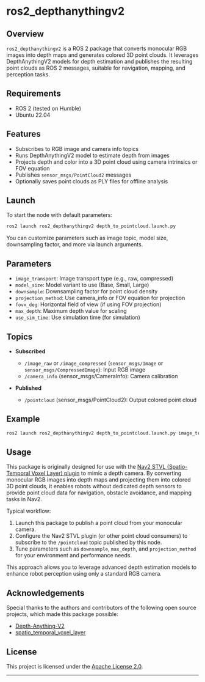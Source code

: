 # ros2_depthanythingv2

## Overview

`ros2_depthanythingv2` is a ROS 2 package that converts monocular RGB images into depth maps and generates colored 3D point clouds. It leverages DepthAnythingV2 models for depth estimation and publishes the resulting point clouds as ROS 2 messages, suitable for navigation, mapping, and perception tasks.

## Requirements

- ROS 2 (tested on Humble)
- Ubuntu 22.04

## Features

- Subscribes to RGB image and camera info topics
- Runs DepthAnythingV2 model to estimate depth from images
- Projects depth and color into a 3D point cloud using camera intrinsics or FOV equation
- Publishes `sensor_msgs/PointCloud2` messages
- Optionally saves point clouds as PLY files for offline analysis

## Launch

To start the node with default parameters:
```bash
ros2 launch ros2_depthanythingv2 depth_to_pointcloud.launch.py
```

You can customize parameters such as image topic, model size, downsampling factor, and more via launch arguments.

## Parameters

- `image_transport`: Image transport type (e.g., raw, compressed)
- `model_size`: Model variant to use (Base, Small, Large)
- `downsample`: Downsampling factor for point cloud density
- `projection_method`: Use camera_info or FOV equation for projection
- `fovx_deg`: Horizontal field of view (if using FOV projection)
- `max_depth`: Maximum depth value for scaling
- `use_sim_time`: Use simulation time (for simulation)

## Topics

- **Subscribed**
  - `/image_raw` or `/image_compressed` (`sensor_msgs/Image` or `sensor_msgs/CompressedImage`): Input RGB image
  - `/camera_info` (sensor_msgs/CameraInfo): Camera calibration

- **Published**
  - `/pointcloud` (sensor_msgs/PointCloud2): Output colored point cloud

## Example

```bash
ros2 launch ros2_depthanythingv2 depth_to_pointcloud.launch.py image_transport:=compressed model_size:=Base downsample:=3
```

## Usage

This package is originally designed for use with the [Nav2 STVL (Spatio-Temporal Voxel Layer) plugin](https://docs.nav2.org/tutorials/docs/navigation2_with_stvl.html) to mimic a depth camera. By converting monocular RGB images into depth maps and projecting them into colored 3D point clouds, it enables robots without dedicated depth sensors to provide point cloud data for navigation, obstacle avoidance, and mapping tasks in Nav2.

Typical workflow:
1. Launch this package to publish a point cloud from your monocular camera.
2. Configure the Nav2 STVL plugin (or other point cloud consumers) to subscribe to the `/pointcloud` topic published by this node.
3. Tune parameters such as `downsample`, `max_depth`, and `projection_method` for your environment and performance needs.

This approach allows you to leverage advanced depth estimation models to enhance robot perception using only a standard RGB camera.

## Acknowledgements

Special thanks to the authors and contributors of the following open source projects, which made this package possible:

- [Depth-Anything-V2](https://github.com/DepthAnything/Depth-Anything-V2)
- [spatio_temporal_voxel_layer](https://github.com/SteveMacenski/spatio_temporal_voxel_layer)

## License

This project is licensed under the [Apache License 2.0](LICENSE).

---

